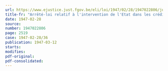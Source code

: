 ```yaml
---
url: https://www.ejustice.just.fgov.be/eli/loi/1947/02/28/1947022806/justel
title-fr: "Arrêté-loi relatif à l'intervention de l'Etat dans les crédits spéciaux à la restauration des dommages de guerre, consentis par la société nationale de crédit à l'industrie"
date: 1947-02-28
source:
number: 1947022806
page: 2519
case: 1947-02-28/36
publication: 1947-03-12
starts:
modifies:
pdf-original:
pdf-consolidated:
---
```


